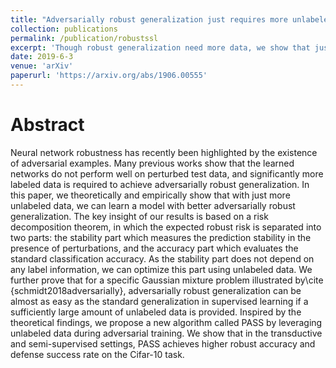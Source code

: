 ```yaml
---
title: "Adversarially robust generalization just requires more unlabeled data"
collection: publications
permalink: /publication/robustssl
excerpt: 'Though robust generalization need more data, we show that just more unlabeled data is enough by both theory and experiments!'
date: 2019-6-3
venue: 'arXiv'
paperurl: 'https://arxiv.org/abs/1906.00555'
---
```

# Abstract

Neural network robustness has recently been highlighted by the existence of adversarial examples. Many previous works show that the learned networks do not perform well on perturbed test data, and significantly more labeled data is required to achieve adversarially robust generalization. In this paper, we theoretically and empirically show that with just more unlabeled data, we can learn a model with better adversarially robust generalization. The key insight of our results is based on a risk decomposition theorem, in which the expected robust risk is separated into two parts: the stability part which measures the prediction stability in the presence of perturbations, and the accuracy part which evaluates the standard classification accuracy. As the stability part does not depend on any label information, we can optimize this part using unlabeled data. We further prove that for a specific Gaussian mixture problem illustrated by\cite {schmidt2018adversarially}, adversarially robust generalization can be almost as easy as the standard generalization in supervised learning if a sufficiently large amount of unlabeled data is provided. Inspired by the theoretical findings, we propose a new algorithm called PASS by leveraging unlabeled data during adversarial training. We show that in the transductive and semi-supervised settings, PASS achieves higher robust accuracy and defense success rate on the Cifar-10 task.